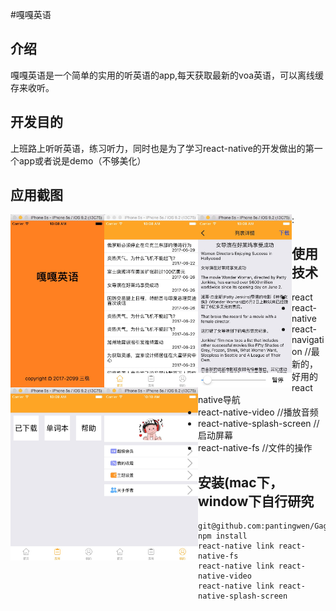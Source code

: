 #嘎嘎英语

## 介绍

嘎嘎英语是一个简单的实用的听英语的app,每天获取最新的voa英语，可以离线缓存来收听。

## 开发目的

上班路上听听英语，练习听力，同时也是为了学习react-native的开发做出的第一个app或者说是demo（不够美化）

## 应用截图
:<img src="./imgs/1.png" width="150px" style="float:left"/>
<img src="./imgs/2.png" width="150px" style="float:left"/>
<img src="./imgs/3.png" width="150px" style="float:left"/>
<img src="./imgs/4.png" width="150px" style="float:left"/>
<img src="./imgs/5.png" width="150px" style="float:left"/>

## 使用技术
* react
* react-native
* react-navigation  //最新的，好用的react native导航
* react-native-video //播放音频
* react-native-splash-screen //启动屏幕
* react-native-fs //文件的操作

## 安装(mac下，window下自行研究

```
git@github.com:pantingwen/GagaEnglish.git
npm install
react-native link react-native-fs
react-native link react-native-video
react-native link react-native-splash-screen
```







